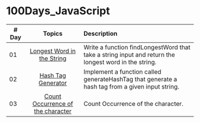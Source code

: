 # 100Days_JavaScript

| # Day |   Topics     | Description |
| ----- | :------------------: | :------|
| 01    |  [Longest Word in the String](./Day_01/Day_01.js) |  Write a function findLongestWord that take a string input and return the longest word in the string.
| 02    |  [Hash Tag Generator](./Day_02/Day_02.js) | Implement a function called generateHashTag that generate a hash tag from a given input string.
| 03    |  [Count Occurrence of the character](./Day_03/day_03.js) | Count Occurrence of the character.



